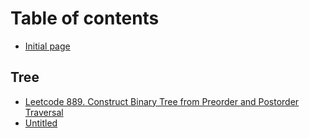 # Table of contents

* [Initial page](README.md)

## Tree

* [Leetcode 889. Construct Binary Tree from Preorder and Postorder Traversal](tree/untitled.md)
* [Untitled](tree/untitled-1.md)

